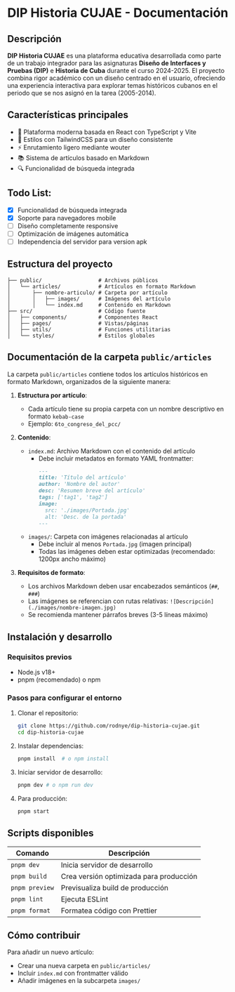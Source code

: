 # DIP Historia CUJAE - Documentación

## Descripción

**DIP Historia CUJAE** es una plataforma educativa desarrollada como parte de un trabajo integrador para las asignaturas **Diseño de Interfaces y Pruebas (DIP)** e **Historia de Cuba** durante el curso 2024-2025. El proyecto combina rigor académico con un diseño centrado en el usuario, ofreciendo una experiencia interactiva para explorar temas históricos cubanos en el periodo que se nos asignó en la tarea (2005-2014).

## Características principales

- 🚀 Plataforma moderna basada en React con TypeScript y Vite
- 🎨 Estilos con TailwindCSS para un diseño consistente
- ⚡ Enrutamiento ligero mediante wouter
- 📚 Sistema de artículos basado en Markdown
- 🔍 Funcionalidad de búsqueda integrada

## Todo List:

- [x] Funcionalidad de búsqueda integrada
- [x] Soporte para navegadores mobile
- [ ] Diseño completamente responsive
- [ ] Optimización de imágenes automática
- [ ] Independencia del servidor para version apk

## Estructura del proyecto

```
├── public/                  # Archivos públicos
│   └── articles/            # Artículos en formato Markdown
│       ├── nombre-articulo/ # Carpeta por artículo
│       │   ├── images/      # Imágenes del artículo
│       │   └── index.md     # Contenido en Markdown
├── src/                     # Código fuente
│   ├── components/          # Componentes React
│   ├── pages/               # Vistas/páginas
│   ├── utils/               # Funciones utilitarias
│   └── styles/              # Estilos globales
```

## Documentación de la carpeta `public/articles`

La carpeta `public/articles` contiene todos los artículos históricos en formato Markdown, organizados de la siguiente manera:

1. **Estructura por artículo**:

   - Cada artículo tiene su propia carpeta con un nombre descriptivo en formato `kebab-case`
   - Ejemplo: `6to_congreso_del_pcc/`

2. **Contenido**:

   - `index.md`: Archivo Markdown con el contenido del artículo
     - Debe incluir metadatos en formato YAML frontmatter:
       ```markdown
       ---
       title: 'Título del artículo'
       author: 'Nombre del autor'
       desc: 'Resumen breve del artículo'
       tags: ['tag1', 'tag2']
       image:
         src: './images/Portada.jpg'
         alt: 'Desc. de la portada'
       ---
       ```
   - `images/`: Carpeta con imágenes relacionadas al artículo
     - Debe incluir al menos `Portada.jpg` (imagen principal)
     - Todas las imágenes deben estar optimizadas (recomendado: 1200px ancho máximo)

3. **Requisitos de formato**:
   - Los archivos Markdown deben usar encabezados semánticos (`##`, `###`)
   - Las imágenes se referencian con rutas relativas: `![Descripción](./images/nombre-imagen.jpg)`
   - Se recomienda mantener párrafos breves (3-5 líneas máximo)

## Instalación y desarrollo

### Requisitos previos

- Node.js v18+
- pnpm (recomendado) o npm

### Pasos para configurar el entorno

1. Clonar el repositorio:

   ```bash
   git clone https://github.com/rodnye/dip-historia-cujae.git
   cd dip-historia-cujae
   ```

2. Instalar dependencias:

   ```bash
   pnpm install  # o npm install
   ```

3. Iniciar servidor de desarrollo:

   ```bash
   pnpm dev # o npm run dev
   ```

4. Para producción:
   ```bash
   pnpm start
   ```

## Scripts disponibles

| Comando        | Descripción                             |
| -------------- | --------------------------------------- |
| `pnpm dev`     | Inicia servidor de desarrollo           |
| `pnpm build`   | Crea versión optimizada para producción |
| `pnpm preview` | Previsualiza build de producción        |
| `pnpm lint`    | Ejecuta ESLint                          |
| `pnpm format`  | Formatea código con Prettier            |

## Cómo contribuir

Para añadir un nuevo artículo:

- Crear una nueva carpeta en `public/articles/`
- Incluir `index.md` con frontmatter válido
- Añadir imágenes en la subcarpeta `images/`
